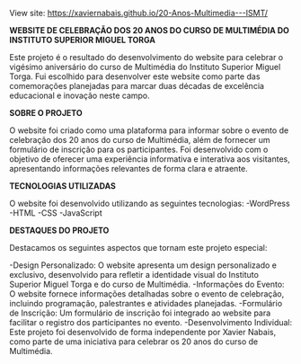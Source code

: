 View site: https://xaviernabais.github.io/20-Anos-Multimedia---ISMT/

**WEBSITE DE CELEBRAÇÃO DOS 20 ANOS DO CURSO DE MULTIMÉDIA DO INSTITUTO SUPERIOR MIGUEL TORGA**

Este projeto é o resultado do desenvolvimento do website para celebrar o vigésimo aniversário do curso de Multimédia do Instituto Superior Miguel Torga. Fui escolhido para desenvolver este website como parte das comemorações planejadas para marcar duas décadas de excelência educacional e inovação neste campo.



__SOBRE O PROJETO__

O website foi criado como uma plataforma para informar sobre o evento de celebração dos 20 anos do curso de Multimédia, além de fornecer um formulário de inscrição para os participantes. Foi desenvolvido com o objetivo de oferecer uma experiência informativa e interativa aos visitantes, apresentando informações relevantes de forma clara e atraente.



__TECNOLOGIAS UTILIZADAS__

O website foi desenvolvido utilizando as seguintes tecnologias:
-WordPress
-HTML
-CSS
-JavaScript



__DESTAQUES DO PROJETO__

Destacamos os seguintes aspectos que tornam este projeto especial:

-Design Personalizado: O website apresenta um design personalizado e exclusivo, desenvolvido para refletir a identidade visual do Instituto Superior Miguel Torga e do curso de Multimédia.
-Informações do Evento: O website fornece informações detalhadas sobre o evento de celebração, incluindo programação, palestrantes e atividades planejadas.
-Formulário de Inscrição: Um formulário de inscrição foi integrado ao website para facilitar o registro dos participantes no evento.
-Desenvolvimento Individual: Este projeto foi desenvolvido de forma independente por Xavier Nabais, como parte de uma iniciativa para celebrar os 20 anos do curso de Multimédia.
